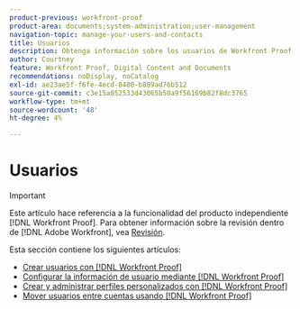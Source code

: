 ```yaml
---
product-previous: workfront-proof
product-area: documents;system-administration;user-management
navigation-topic: manage-your-users-and-contacts
title: Usuarios
description: Obtenga información sobre los usuarios de Workfront Proof.
author: Courtney
feature: Workfront Proof, Digital Content and Documents
recommendations: noDisplay, noCatalog
exl-id: ae23ae5f-f6fe-4ecd-8480-b889ad76b512
source-git-commit: c3e15a052533d43065b50a9f56169b82f8dc3765
workflow-type: tm+mt
source-wordcount: '48'
ht-degree: 4%

---
```


# Usuarios

>[!IMPORTANT]
>
>Este artículo hace referencia a la funcionalidad del producto independiente [!DNL Workfront Proof]. Para obtener información sobre la revisión dentro de [!DNL Adobe Workfront], vea [Revisión](../../../review-and-approve-work/proofing/proofing.md).

Esta sección contiene los siguientes artículos:

* [Crear usuarios con [!DNL Workfront Proof]](../../../workfront-proof/wp-mnguserscontacts/users/create-users.md)
* [Configurar la información de usuario mediante  [!DNL Workfront Proof]](../../../workfront-proof/wp-mnguserscontacts/users/configure-user-info.md)
* [Crear y administrar perfiles personalizados con  [!DNL Workfront Proof]](../../../workfront-proof/wp-mnguserscontacts/users/create-and-manage-custom-profiles.md)
* [Mover usuarios entre cuentas usando  [!DNL Workfront Proof]](../../../workfront-proof/wp-mnguserscontacts/users/move-users-between-accounts.md)
